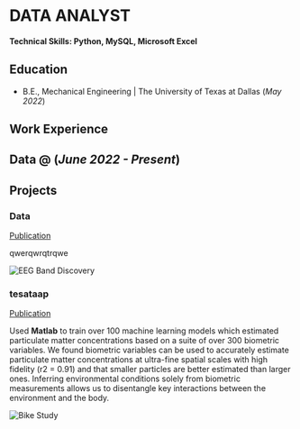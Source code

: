 # DATA ANALYST

#### Technical Skills: Python, MySQL, Microsoft Excel

## Education	 			        		
- B.E., Mechanical Engineering | The University of Texas at Dallas (_May 2022_)

## Work Experience
**Data  @  (_June 2022 - Present_)**
- 

## Projects
### Data
[Publication](https://www.mdpi.com/1424-8220/22/8/3048)

qwerqwrqtrqwe

![EEG Band Discovery](/assets/img/eeg_band_discovery.jpeg)

### tesataap
[Publication](https://www.mdpi.com/1424-8220/22/11/4240)

Used **Matlab** to train over 100 machine learning models which estimated particulate matter concentrations based on a suite of over 300 biometric variables. We found biometric variables can be used to accurately estimate particulate matter concentrations at ultra-fine spatial scales with high fidelity (r2 = 0.91) and that smaller particles are better estimated than larger ones. Inferring environmental conditions solely from biometric measurements allows us to disentangle key interactions between the environment and the body.

![Bike Study](/assets/img/bike_study.jpeg)

